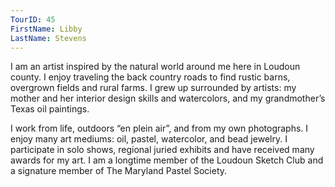 ```yaml
---
TourID: 45
FirstName: Libby
LastName: Stevens
---
```

I am an artist inspired by the natural world around me here in Loudoun county. I enjoy traveling the back country roads to find rustic barns, overgrown fields and rural farms. I grew up surrounded by artists: my mother and her interior design skills and watercolors, and my grandmother’s Texas oil paintings.

I work from life, outdoors “en plein air”, and from my own photographs. I enjoy many art mediums: oil, pastel, watercolor, and bead jewelry. I participate in solo shows, regional juried exhibits and have received many awards for my art. I am a longtime member of the Loudoun Sketch Club and a signature member of The Maryland Pastel Society.
